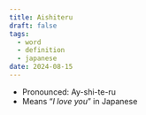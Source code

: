 ```yaml
---
title: Aishiteru
draft: false
tags:
  - word
  - definition
  - japanese
date: 2024-08-15
---
```

- Pronounced: Ay-shi-te-ru
- Means “*I love you*” in Japanese